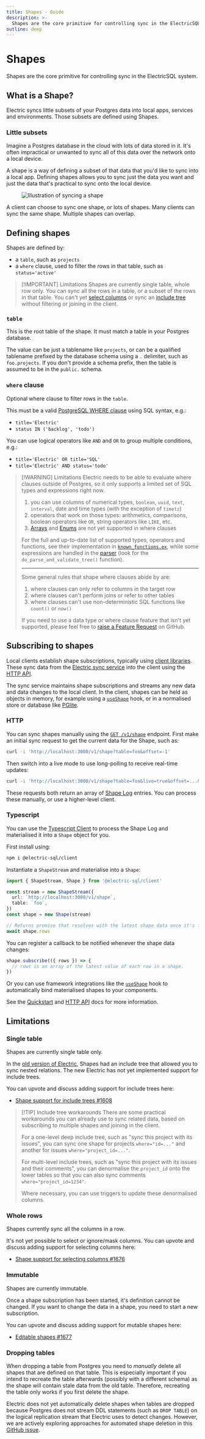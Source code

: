 ```yaml
---
title: Shapes - Guide
description: >-
  Shapes are the core primitive for controlling sync in the ElectricSQL system.
outline: deep
---
```


<script setup>
import SyncShapeJPG from '/static/img/docs/guides/shapes/sync-shape.jpg?url'
import SyncShapePNG from '/static/img/docs/guides/shapes/sync-shape.png?url'
</script>

# Shapes

Shapes are the core primitive for controlling sync in the ElectricSQL system.

## What is a Shape?

Electric syncs little subsets of your Postgres data into local apps, services and environments. Those subsets are defined using Shapes.

### Little subsets

Imagine a Postgres database in the cloud with lots of data stored in it. It's often impractical or unwanted to sync all of this data over the network onto a local device.

A shape is a way of defining a subset of that data that you'd like to sync into a local app. Defining shapes allows you to sync just the data you want and just the data that's practical to sync onto the local device.

<figure>
  <a :href="SyncShapeJPG">
    <img :src="SyncShapePNG"
        alt="Illustration of syncing a shape"
    />
  </a>
</figure>

A client can choose to sync one shape, or lots of shapes. Many clients can sync the same shape. Multiple shapes can overlap.

## Defining shapes

Shapes are defined by:

- a `table`, such as `projects`
- a `where` clause, used to filter the rows in that table, such as `status='active'`

> [!IMPORTANT] Limitations
> Shapes are currently single table, whole row only. You can sync all the rows in a table, or a subset of the rows in that table. You can't yet [select columns](#whole-rows) or sync an [include tree](#single-table) without filtering or joining in the client.

### `table`

This is the root table of the shape. It must match a table in your Postgres database.

The value can be just a tablename like `projects`, or can be a qualified tablename prefixed by the database schema using a `.` delimiter, such as `foo.projects`. If you don't provide a schema prefix, then the table is assumed to be in the `public.` schema.

### `where` clause

Optional where clause to filter rows in the `table`.

This must be a valid [PostgreSQL WHERE clause](https://www.postgresql.org/docs/current/queries-table-expressions.html#QUERIES-WHERE) using SQL syntax, e.g.:

- `title='Electric'`
- `status IN ('backlog', 'todo')`

You can use logical operators like `AND` and `OR` to group multiple conditions, e.g.:

- `title='Electric' OR title='SQL'`
- `title='Electric' AND status='todo'`

> [!WARNING] Limitations
> Electric needs to be able to evaluate where clauses outside of Postgres, so it only supports a limited set of SQL types and expressions right now.
> 1. you can use columns of numerical types, `boolean`, `uuid`, `text`, `interval`, date and time types (with the exception of `timetz`)
> 1. operators that work on those types: arithmetics, comparisons, boolean operators like `OR`, string operators like `LIKE`, etc.
> 1. [Arrays](https://github.com/electric-sql/electric/issues/1767) and [Enums](https://github.com/electric-sql/electric/issues/1709) are not yet supported in where clauses
>
> For the full and up-to-date list of supported types, operators and functions, see their implementation in [`known_functions.ex`](https://github.com/electric-sql/electric/blob/main/packages/sync-service/lib/electric/replication/eval/env/known_functions.ex), while some expressions are handled in the [parser](https://github.com/electric-sql/electric/blob/main/packages/sync-service/lib/electric/replication/eval/parser.ex) (look for the `do_parse_and_validate_tree()` function).
>
> ---
>
> Some general rules that shape where clauses abide by are:
> 1. where clauses can only refer to columns in the target row
> 1. where clauses can't perform joins or refer to other tables
> 1. where clauses can't use non-deterministic SQL functions like `count()` or `now()`
>
> If you need to use a data type or where clause feature that isn't yet supported, please feel free to [raise a Feature Request](https://github.com/electric-sql/electric/discussions/categories/feature-requests) on GitHub.

## Subscribing to shapes

Local clients establish shape subscriptions, typically using [client libraries](/docs/api/clients/typescript). These sync data from the [Electric sync service](/product/sync) into the client using the [HTTP API](/docs/api/http).

The sync service maintains shape subscriptions and streams any new data and data changes to the local
client. In the client, shapes can be held as objects in memory, for example using a [`useShape`](/docs/api/integrations/react) hook, or in a normalised store or database like [PGlite](/product/pglite).

### HTTP

You can sync shapes manually using the
<a href="/openapi.html#/paths/~1v1~1shape~1%7Btable%7D/get"
    target="_blank">
  <code>GET /v1/shape</code></a> endpoint. First make an initial sync request to get the current data for the Shape, such as:

```sh
curl -i 'http://localhost:3000/v1/shape?table=foo&offset=-1'
```

Then switch into a live mode to use long-polling to receive real-time updates:

```sh
curl -i 'http://localhost:3000/v1/shape?table=foo&live=true&offset=...&shape_id=...'
```

These requests both return an array of [Shape Log](/docs/api/http#shape-log) entries. You can process these manually, or use a higher-level client.

### Typescript

You can use the [Typescript Client](/docs/api/clients/typescript) to process the Shape Log and materialised it into a `Shape` object for you.

First install using:

```sh
npm i @electric-sql/client
```

Instantiate a `ShapeStream` and materialise into a `Shape`:

```ts
import { ShapeStream, Shape } from '@electric-sql/client'

const stream = new ShapeStream({
  url: `http://localhost:3000/v1/shape`,
  table: `foo`,
})
const shape = new Shape(stream)

// Returns promise that resolves with the latest shape data once it's fully loaded
await shape.rows
```

You can register a callback to be notified whenever the shape data changes:

```ts
shape.subscribe(({ rows }) => {
  // rows is an array of the latest value of each row in a shape.
})
```

Or you can use framework integrations like the [`useShape`](/docs/api/integrations/react) hook to automatically bind materialised shapes to your components.

See the [Quickstart](/docs/quickstart) and [HTTP API](/docs/api/http) docs for more information.

## Limitations

### Single table

Shapes are currently single table only.

In the [old version of Electric](https://legacy.electric-sql.com/docs/usage/data-access/shapes), Shapes had an include tree that allowed you to sync nested relations. The new Electric has not yet implemented support for include trees.

You can upvote and discuss adding support for include trees here:

- [Shape support for include trees #1608](https://github.com/electric-sql/electric/discussions/1608)

> [!TIP] Include tree workarounds
> There are some practical workarounds you can already use to sync related data, based on subscribing to multiple shapes and joining in the client.
>
> For a one-level deep include tree, such as "sync this project with its issues", you can sync one shape for projects `where="id=..."` and another for issues `where="project_id=..."`.
>
> For multi-level include trees, such as "sync this project with its issues and their comments", you can denormalise the `project_id` onto the lower tables so that you can also sync comments `where="project_id=1234"`.
>
> Where necessary, you can use triggers to update these denormalised columns.

### Whole rows

Shapes currently sync all the columns in a row.

It's not yet possible to select or ignore/mask columns. You can upvote and discuss adding support for selecting columns here:

- [Shape support for selecting columns #1676](https://github.com/electric-sql/electric/discussions/1676)

### Immutable

Shapes are currently immutable.

Once a shape subscription has been started, it's definition cannot be changed. If you want to change the data in a shape, you need to start a new subscription.

You can upvote and discuss adding support for mutable shapes here:

- [Editable shapes #1677](https://github.com/electric-sql/electric/discussions/1677)

<!--
## Performance

... add links to benchmarks here ...

-->

### Dropping tables

When dropping a table from Postgres you need to *manually* delete all shapes that are defined on that table.
This is especially important if you intend to recreate the table afterwards (possibly with a different schema) as the shape will contain stale data from the old table.
Therefore, recreating the table only works if you first delete the shape.

Electric does not yet automatically delete shapes when tables are dropped because Postgres does not stream DDL statements (such as `DROP TABLE`) on the logical replication stream that Electric uses to detect changes. However, we are actively exploring approaches for automated shape deletion in this [GitHub issue](https://github.com/electric-sql/electric/issues/1733).
